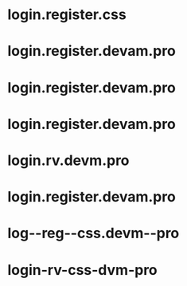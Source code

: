# login.register.css
# login.register.devam.pro
# login.register.devam.pro
# login.register.devam.pro
# login.rv.devm.pro
# login.register.devam.pro
# log--reg--css.devm--pro
# login-rv-css-dvm-pro
